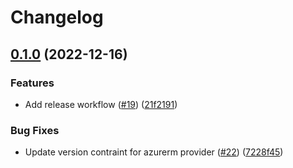 # Changelog

## [0.1.0](https://github.com/entur/terraform-azure-sql/compare/v0.0.8...v0.1.0) (2022-12-16)


### Features

* Add release workflow ([#19](https://github.com/entur/terraform-azure-sql/issues/19)) ([21f2191](https://github.com/entur/terraform-azure-sql/commit/21f2191d762da0880df3309ad26141065fc68d43))


### Bug Fixes

* Update version contraint for azurerm provider ([#22](https://github.com/entur/terraform-azure-sql/issues/22)) ([7228f45](https://github.com/entur/terraform-azure-sql/commit/7228f45c3a4cbe476935a9f4874ab352bcc866ca))
